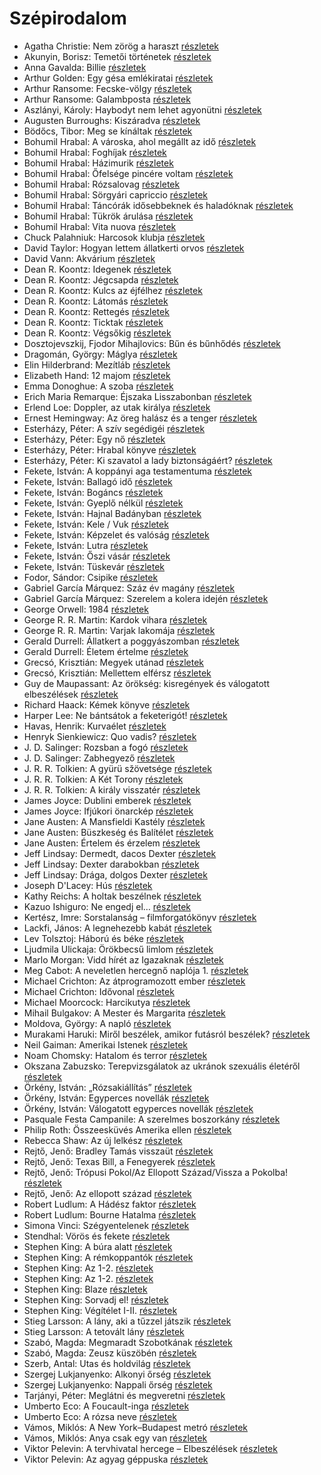 # Szépirodalom

- Agatha Christie: Nem zörög a haraszt [részletek](_details/%7Bopf.creator%7D.md#id_311)
- Akunyin, Borisz: Temetői történetek [részletek](_details/%7Bopf.creator%7D.md#id_714)
- Anna Gavalda: Billie [részletek](_details/%7Bopf.creator%7D.md#id_959)
- Arthur Golden: Egy gésa emlékiratai [részletek](_details/%7Bopf.creator%7D.md#id_280)
- Arthur Ransome: Fecske-völgy [részletek](_details/%7Bopf.creator%7D.md#id_422)
- Arthur Ransome: Galambposta [részletek](_details/%7Bopf.creator%7D.md#id_431)
- Aszlányi, Károly: Haybodyt nem lehet agyonütni [részletek](_details/%7Bopf.creator%7D.md#id_855)
- Augusten Burroughs: Kiszáradva [részletek](_details/%7Bopf.creator%7D.md#id_968)
- Bödőcs, Tibor: Meg se kínáltak [részletek](_details/%7Bopf.creator%7D.md#id_1556)
- Bohumil Hrabal: A városka, ahol megállt az idő [részletek](_details/%7Bopf.creator%7D.md#id_439)
- Bohumil Hrabal: Foghíjak [részletek](_details/%7Bopf.creator%7D.md#id_442)
- Bohumil Hrabal: Házimurik [részletek](_details/%7Bopf.creator%7D.md#id_445)
- Bohumil Hrabal: Őfelsége pincére voltam [részletek](_details/%7Bopf.creator%7D.md#id_446)
- Bohumil Hrabal: Rózsalovag [részletek](_details/%7Bopf.creator%7D.md#id_447)
- Bohumil Hrabal: Sörgyári capriccio [részletek](_details/%7Bopf.creator%7D.md#id_448)
- Bohumil Hrabal: Táncórák idősebbeknek és haladóknak [részletek](_details/%7Bopf.creator%7D.md#id_450)
- Bohumil Hrabal: Tükrök árulása [részletek](_details/%7Bopf.creator%7D.md#id_451)
- Bohumil Hrabal: Vita nuova [részletek](_details/%7Bopf.creator%7D.md#id_453)
- Chuck Palahniuk: Harcosok klubja [részletek](_details/%7Bopf.creator%7D.md#id_660)
- David Taylor: Hogyan lettem állatkerti orvos [részletek](_details/%7Bopf.creator%7D.md#id_473)
- David Vann: Akvárium [részletek](_details/%7Bopf.creator%7D.md#id_946)
- Dean R. Koontz: Idegenek [részletek](_details/%7Bopf.creator%7D.md#id_1086)
- Dean R. Koontz: Jégcsapda [részletek](_details/%7Bopf.creator%7D.md#id_1083)
- Dean R. Koontz: Kulcs az éjfélhez [részletek](_details/%7Bopf.creator%7D.md#id_1082)
- Dean R. Koontz: Látomás [részletek](_details/%7Bopf.creator%7D.md#id_1081)
- Dean R. Koontz: Rettegés [részletek](_details/%7Bopf.creator%7D.md#id_1076)
- Dean R. Koontz: Ticktak [részletek](_details/%7Bopf.creator%7D.md#id_1073)
- Dean R. Koontz: Végsőkig [részletek](_details/%7Bopf.creator%7D.md#id_1071)
- Dosztojevszkij, Fjodor Mihajlovics: Bűn és bűnhődés [részletek](_details/%7Bopf.creator%7D.md#id_346)
- Dragomán, György: Máglya [részletek](_details/%7Bopf.creator%7D.md#id_1194)
- Elin Hilderbrand: Mezítláb [részletek](_details/%7Bopf.creator%7D.md#id_995)
- Elizabeth Hand: 12 majom [részletek](_details/%7Bopf.creator%7D.md#id_779)
- Emma Donoghue: A szoba [részletek](_details/%7Bopf.creator%7D.md#id_356)
- Erich Maria Remarque: Éjszaka Lisszabonban [részletek](_details/%7Bopf.creator%7D.md#id_357)
- Erlend Loe: Doppler, az utak királya [részletek](_details/%7Bopf.creator%7D.md#id_531)
- Ernest Hemingway: Az öreg halász és a tenger [részletek](_details/%7Bopf.creator%7D.md#id_1025)
- Esterházy, Péter: A szív segédigéi [részletek](_details/%7Bopf.creator%7D.md#id_1020)
- Esterházy, Péter: Egy nő [részletek](_details/%7Bopf.creator%7D.md#id_1019)
- Esterházy, Péter: Hrabal könyve [részletek](_details/%7Bopf.creator%7D.md#id_1021)
- Esterházy, Péter: Ki szavatol a lady biztonságáért? [részletek](_details/%7Bopf.creator%7D.md#id_1023)
- Fekete, István: A koppányi aga testamentuma [részletek](_details/%7Bopf.creator%7D.md#id_723)
- Fekete, István: Ballagó idő [részletek](_details/%7Bopf.creator%7D.md#id_724)
- Fekete, István: Bogáncs [részletek](_details/%7Bopf.creator%7D.md#id_266)
- Fekete, István: Gyeplő nélkül [részletek](_details/%7Bopf.creator%7D.md#id_728)
- Fekete, István: Hajnal Badányban [részletek](_details/%7Bopf.creator%7D.md#id_729)
- Fekete, István: Kele / Vuk [részletek](_details/%7Bopf.creator%7D.md#id_122)
- Fekete, István: Képzelet és valóság [részletek](_details/%7Bopf.creator%7D.md#id_733)
- Fekete, István: Lutra [részletek](_details/%7Bopf.creator%7D.md#id_735)
- Fekete, István: Őszi vásár [részletek](_details/%7Bopf.creator%7D.md#id_736)
- Fekete, István: Tüskevár [részletek](_details/%7Bopf.creator%7D.md#id_121)
- Fodor, Sándor: Csipike [részletek](_details/%7Bopf.creator%7D.md#id_391)
- Gabriel García Márquez: Száz év magány [részletek](_details/%7Bopf.creator%7D.md#id_223)
- Gabriel García Márquez: Szerelem a kolera idején [részletek](_details/%7Bopf.creator%7D.md#id_342)
- George Orwell: 1984 [részletek](_details/%7Bopf.creator%7D.md#id_364)
- George R. R. Martin: Kardok vihara [részletek](_details/%7Bopf.creator%7D.md#id_424)
- George R. R. Martin: Varjak lakomája [részletek](_details/%7Bopf.creator%7D.md#id_419)
- Gerald Durrell: Állatkert a poggyászomban [részletek](_details/%7Bopf.creator%7D.md#id_49)
- Gerald Durrell: Életem értelme [részletek](_details/%7Bopf.creator%7D.md#id_873)
- Grecsó, Krisztián: Megyek utánad [részletek](_details/%7Bopf.creator%7D.md#id_990)
- Grecsó, Krisztián: Mellettem elférsz [részletek](_details/%7Bopf.creator%7D.md#id_989)
- Guy de Maupassant: Az örökség: kisregények és válogatott elbeszélések [részletek](_details/%7Bopf.creator%7D.md#id_710)
- Richard Haack: Kémek könyve [részletek](_details/%7Bopf.creator%7D.md#id_377)
- Harper Lee: Ne bántsátok a feketerigót! [részletek](_details/%7Bopf.creator%7D.md#id_987)
- Havas, Henrik: Kurvaélet [részletek](_details/%7Bopf.creator%7D.md#id_477)
- Henryk Sienkiewicz: Quo vadis? [részletek](_details/%7Bopf.creator%7D.md#id_386)
- J. D. Salinger: Rozsban a fogó [részletek](_details/%7Bopf.creator%7D.md#id_1409)
- J. D. Salinger: Zabhegyező [részletek](_details/%7Bopf.creator%7D.md#id_561)
- J. R. R. Tolkien: A gyürü sžövetsége [részletek](_details/%7Bopf.creator%7D.md#id_9)
- J. R. R. Tolkien: A Két Torony [részletek](_details/%7Bopf.creator%7D.md#id_10)
- J. R. R. Tolkien: A király visszatér [részletek](_details/%7Bopf.creator%7D.md#id_11)
- James Joyce: Dublini emberek [részletek](_details/%7Bopf.creator%7D.md#id_455)
- James Joyce: Ifjúkori önarckép [részletek](_details/%7Bopf.creator%7D.md#id_456)
- Jane Austen: A Mansfieldi Kastély [részletek](_details/%7Bopf.creator%7D.md#id_55)
- Jane Austen: Büszkeség és Balítélet [részletek](_details/%7Bopf.creator%7D.md#id_56)
- Jane Austen: Értelem és érzelem [részletek](_details/%7Bopf.creator%7D.md#id_58)
- Jeff Lindsay: Dermedt, dacos Dexter [részletek](_details/%7Bopf.creator%7D.md#id_520)
- Jeff Lindsay: Dexter darabokban [részletek](_details/%7Bopf.creator%7D.md#id_518)
- Jeff Lindsay: Drága, dolgos Dexter [részletek](_details/%7Bopf.creator%7D.md#id_521)
- Joseph D'Lacey: Hús [részletek](_details/%7Bopf.creator%7D.md#id_524)
- Kathy Reichs: A holtak beszélnek [részletek](_details/%7Bopf.creator%7D.md#id_157)
- Kazuo Ishiguro: Ne engedj el… [részletek](_details/%7Bopf.creator%7D.md#id_158)
- Kertész, Imre: Sorstalanság – filmforgatókönyv [részletek](_details/%7Bopf.creator%7D.md#id_319)
- Lackfi, János: A legnehezebb kabát [részletek](_details/%7Bopf.creator%7D.md#id_934)
- Lev Tolsztoj: Háború és béke [részletek](_details/%7Bopf.creator%7D.md#id_563)
- Ljudmila Ulickaja: Örökbecsű limlom [részletek](_details/%7Bopf.creator%7D.md#id_1294)
- Marlo Morgan: Vidd hírét az Igazaknak [részletek](_details/%7Bopf.creator%7D.md#id_1010)
- Meg Cabot: A neveletlen hercegnő naplója 1. [részletek](_details/%7Bopf.creator%7D.md#id_432)
- Michael Crichton: Az átprogramozott ember [részletek](_details/%7Bopf.creator%7D.md#id_752)
- Michael Crichton: Idővonal [részletek](_details/%7Bopf.creator%7D.md#id_754)
- Michael Moorcock: Harcikutya [részletek](_details/%7Bopf.creator%7D.md#id_525)
- Mihail Bulgakov: A Mester és Margarita [részletek](_details/%7Bopf.creator%7D.md#id_275)
- Moldova, György: A napló [részletek](_details/%7Bopf.creator%7D.md#id_993)
- Murakami Haruki: Miről beszélek, amikor futásról beszélek? [részletek](_details/%7Bopf.creator%7D.md#id_471)
- Neil Gaiman: Amerikai Istenek [részletek](_details/%7Bopf.creator%7D.md#id_224)
- Noam Chomsky: Hatalom és terror [részletek](_details/%7Bopf.creator%7D.md#id_343)
- Okszana Zabuzsko: Terepvizsgálatok az ukránok szexuális életéről [részletek](_details/%7Bopf.creator%7D.md#id_468)
- Örkény, István: „Rózsakiállítás” [részletek](_details/%7Bopf.creator%7D.md#id_515)
- Örkény, István: Egyperces novellák [részletek](_details/%7Bopf.creator%7D.md#id_514)
- Örkény, István: Válogatott egyperces novellák [részletek](_details/%7Bopf.creator%7D.md#id_516)
- Pasquale Festa Campanile: A szerelmes boszorkány [részletek](_details/%7Bopf.creator%7D.md#id_975)
- Philip Roth: Összeesküvés Amerika ellen [részletek](_details/%7Bopf.creator%7D.md#id_1453)
- Rebecca Shaw: Az új lelkész [részletek](_details/%7Bopf.creator%7D.md#id_1009)
- Rejtő, Jenő: Bradley Tamás visszaüt [részletek](_details/%7Bopf.creator%7D.md#id_138)
- Rejtő, Jenő: Texas Bill, a Fenegyerek [részletek](_details/%7Bopf.creator%7D.md#id_151)
- Rejtő, Jenő: Trópusi Pokol/Az Ellopott Század/Vissza a Pokolba! [részletek](_details/%7Bopf.creator%7D.md#id_155)
- Rejtő, Jenő: Az ellopott század [részletek](_details/%7Bopf.creator%7D.md#id_134)
- Robert Ludlum: A Hádész faktor [részletek](_details/%7Bopf.creator%7D.md#id_33)
- Robert Ludlum: Bourne Hatalma [részletek](_details/%7Bopf.creator%7D.md#id_40)
- Simona Vinci: Szégyentelenek [részletek](_details/%7Bopf.creator%7D.md#id_609)
- Stendhal: Vörös és fekete [részletek](_details/%7Bopf.creator%7D.md#id_562)
- Stephen King: A búra alatt [részletek](_details/%7Bopf.creator%7D.md#id_556)
- Stephen King: A rémkoppantók [részletek](_details/%7Bopf.creator%7D.md#id_535)
- Stephen King: Az 1-2. [részletek](_details/%7Bopf.creator%7D.md#id_118)
- Stephen King: Az 1-2. [részletek](_details/%7Bopf.creator%7D.md#id_119)
- Stephen King: Blaze [részletek](_details/%7Bopf.creator%7D.md#id_550)
- Stephen King: Sorvadj el! [részletek](_details/%7Bopf.creator%7D.md#id_469)
- Stephen King: Végítélet I-II. [részletek](_details/%7Bopf.creator%7D.md#id_553)
- Stieg Larsson: A lány, aki a tűzzel játszik [részletek](_details/%7Bopf.creator%7D.md#id_26)
- Stieg Larsson: A tetovált lány [részletek](_details/%7Bopf.creator%7D.md#id_29)
- Szabó, Magda: Megmaradt Szobotkának [részletek](_details/%7Bopf.creator%7D.md#id_476)
- Szabó, Magda: Zeusz küszöbén [részletek](_details/%7Bopf.creator%7D.md#id_1343)
- Szerb, Antal: Utas és holdvilág [részletek](_details/%7Bopf.creator%7D.md#id_387)
- Szergej Lukjanyenko: Alkonyi őrség [részletek](_details/%7Bopf.creator%7D.md#id_462)
- Szergej Lukjanyenko: Nappali őrség [részletek](_details/%7Bopf.creator%7D.md#id_459)
- Tarjányi, Péter: Meglátni és megveretni [részletek](_details/%7Bopf.creator%7D.md#id_478)
- Umberto Eco: A Foucault-inga [részletek](_details/%7Bopf.creator%7D.md#id_1024)
- Umberto Eco: A rózsa neve [részletek](_details/%7Bopf.creator%7D.md#id_789)
- Vámos, Miklós: A New York–Budapest metró [részletek](_details/%7Bopf.creator%7D.md#id_602)
- Vámos, Miklós: Anya csak egy van [részletek](_details/%7Bopf.creator%7D.md#id_603)
- Viktor Pelevin: A tervhivatal hercege – Elbeszélések [részletek](_details/%7Bopf.creator%7D.md#id_835)
- Viktor Pelevin: Az agyag géppuska [részletek](_details/%7Bopf.creator%7D.md#id_834)